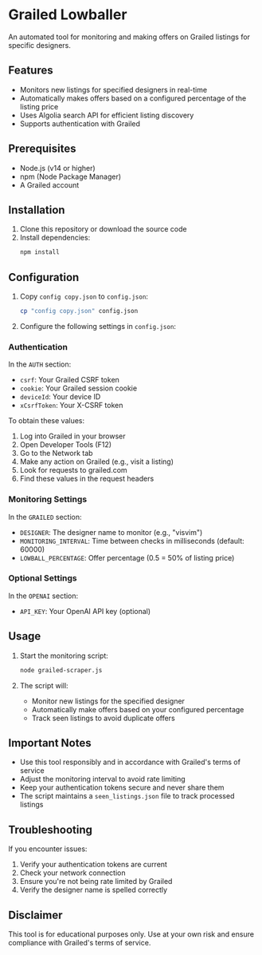 # Grailed Lowballer

An automated tool for monitoring and making offers on Grailed listings for specific designers.

## Features

- Monitors new listings for specified designers in real-time
- Automatically makes offers based on a configured percentage of the listing price
- Uses Algolia search API for efficient listing discovery
- Supports authentication with Grailed

## Prerequisites

- Node.js (v14 or higher)
- npm (Node Package Manager)
- A Grailed account

## Installation

1. Clone this repository or download the source code
2. Install dependencies:
   ```bash
   npm install
   ```

## Configuration

1. Copy `config copy.json` to `config.json`:
   ```bash
   cp "config copy.json" config.json
   ```

2. Configure the following settings in `config.json`:

### Authentication
In the `AUTH` section:
- `csrf`: Your Grailed CSRF token
- `cookie`: Your Grailed session cookie
- `deviceId`: Your device ID
- `xCsrfToken`: Your X-CSRF token

To obtain these values:
1. Log into Grailed in your browser
2. Open Developer Tools (F12)
3. Go to the Network tab
4. Make any action on Grailed (e.g., visit a listing)
5. Look for requests to grailed.com
6. Find these values in the request headers

### Monitoring Settings
In the `GRAILED` section:
- `DESIGNER`: The designer name to monitor (e.g., "visvim")
- `MONITORING_INTERVAL`: Time between checks in milliseconds (default: 60000)
- `LOWBALL_PERCENTAGE`: Offer percentage (0.5 = 50% of listing price)

### Optional Settings
In the `OPENAI` section:
- `API_KEY`: Your OpenAI API key (optional)

## Usage

1. Start the monitoring script:
   ```bash
   node grailed-scraper.js
   ```

2. The script will:
   - Monitor new listings for the specified designer
   - Automatically make offers based on your configured percentage
   - Track seen listings to avoid duplicate offers

## Important Notes

- Use this tool responsibly and in accordance with Grailed's terms of service
- Adjust the monitoring interval to avoid rate limiting
- Keep your authentication tokens secure and never share them
- The script maintains a `seen_listings.json` file to track processed listings

## Troubleshooting

If you encounter issues:
1. Verify your authentication tokens are current
2. Check your network connection
3. Ensure you're not being rate limited by Grailed
4. Verify the designer name is spelled correctly

## Disclaimer

This tool is for educational purposes only. Use at your own risk and ensure compliance with Grailed's terms of service.